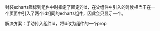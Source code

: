 
封装echarts图标到组件中时指定了固定的id，在父组件中引入的时候相当于在一个页面中引入了两个id相同的echarts组件，因此会只显示一个。

解决方案：手动传入组件id，将id改为组件的一个prop